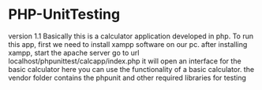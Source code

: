 # PHP-UnitTesting
 version 1.1
Basically this is a calculator application developed in php.
To run this app, first we need to install xampp software on our pc.
after installing xampp, start the apache server
go to url localhost/phpunittest/calcapp/index.php
it will open an interface for the basic calculator
here you can use the functionality of a basic calculator.
the vendor folder contains the phpunit and other required libraries for testing
